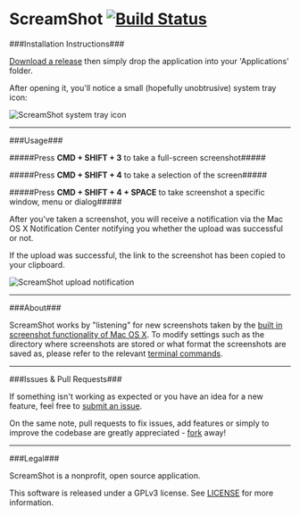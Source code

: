 ScreamShot [![Build Status](https://travis-ci.org/PunKeel/ScreamShot.svg?branch=master)](https://travis-ci.org/PunKeel/ScreamShot)
========

###Installation Instructions###

[Download a release]() then simply drop the application into your 'Applications' folder.

After opening it, you'll notice a small (hopefully unobtrusive) system tray icon:

![ScreamShot system tray icon](https://i.imgur.com/ljnNsOK.png "ScreamShot system tray icon")

---

###Usage###

#####Press **CMD + SHIFT + 3** to take a full-screen screenshot#####

#####Press **CMD + SHIFT + 4** to take a selection of the screen#####

#####Press **CMD + SHIFT + 4 + SPACE** to take screenshot a specific window, menu or dialog#####

After you've taken a screenshot, you will receive a notification via the Mac OS X Notification Center notifying you whether the upload was successful or not.

If the upload was successful, the link to the screenshot has been copied to your clipboard.

![ScreamShot upload notification](https://i.imgur.com/P2VIijt.png "ScreamShot upload notification")

---

###About###

ScreamShot works by "listening" for new screenshots taken by the [built in screenshot functionality of Mac OS X](http://support.apple.com/kb/ht5775). To modify settings such as the directory where screenshots are stored or what format the screenshots are saved as, please refer to the relevant [terminal commands](http://secrets.blacktree.com/?showapp=com.apple.screencapture).

---

###Issues & Pull Requests###

If something isn't working as expected or you have an idea for a new feature, feel free to [submit an issue](https://github.com/PunKeel/ScreamShot/issues).

On the same note, pull requests to fix issues, add features or simply to improve the codebase are greatly appreciated - [fork](https://github.com/PunKeel/ScreamShot/fork) away!

---

###Legal###

ScreamShot is a nonprofit, open source application.

This software is released under a GPLv3 license. See [LICENSE](https://github.com/PunKeel/ScreamShot/blob/master/LICENSE) for more information.
